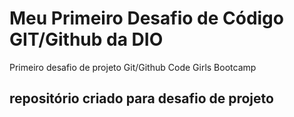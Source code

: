 # Meu Primeiro Desafio de Código GIT/Github da DIO
Primeiro desafio de projeto Git/Github Code Girls Bootcamp
## repositório criado para desafio de projeto
